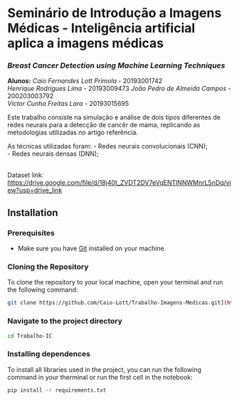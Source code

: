 
# **Seminário de Introdução a Imagens Médicas - Inteligência artificial aplica a imagens médicas**

### *Breast Cancer Detection using Machine Learning Techniques*

**Alunos:** _Caio Fernandes Lott Primola_     - 20193001742<br>
_Henrique Rodrigues Lima_         - 20193009473
_João Pedro de Almeida Campos_     - 200203003792<br>
_Victor Cunha Freitas Lara_         - 20193015695

Este trabalho consiste na simulação e análise de dois tipos diferentes de redes neurais para a detecção de cancêr de mama, replicando as metodologias utilizadas no artigo referência.  

As técnicas utilizadas foram:
    - Redes neurais convolucionais (CNN);<br>
    - Redes neurais densas (DNN);<br>
    

<br> Dataset link: https://drive.google.com/file/d/18j40t_ZVDT2DV7eVqENTlNNWMnrL5nDq/view?usp=drive_link

## Installation

### Prerequisites
- Make sure you have [Git](https://git-scm.com/) installed on your machine.

### Cloning the Repository
To clone the repository to your local machine, open your terminal and run the following command:

```bash
git clone https://github.com/Caio-Lott/Trabalho-Imagens-Medicas.git](https://github.com/camp944/Trabalho-IC.git
```
### Navigate to the project directory

```bash
cd Trabalho-IC
```
### Installing dependences
To install all libraries used in the project, you can run the following command in your therminal or run the first cell in the notebook:

```bash
pip install -r requirements.txt
```

